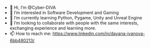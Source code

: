 - 👋 Hi, I’m @Cyber-DIVA
- 👀 I’m interested in Software Development and Gaming
- 🌱 I’m currently learning Python, Pygame, Unity and Unreal Engine
- 💞️ I’m looking to collaborate with people with the same interests, exchanging experience and learning more.
- 📫 How to reach me: https://www.linkedin.com/in/dayana-ivanova-6bb480213/

<!---
Cyber-DIVA/Cyber-DIVA is a ✨ special ✨ repository because its `README.md` (this file) appears on your GitHub profile.
You can click the Preview link to take a look at your changes.
--->
